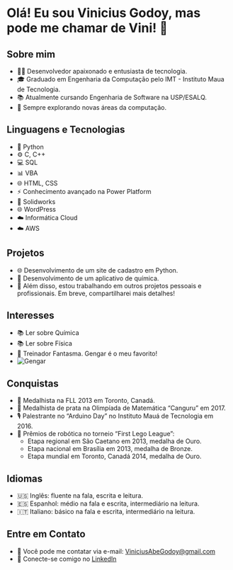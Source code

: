 # Olá! Eu sou Vinicius Godoy, mas pode me chamar de Vini! 👋

## Sobre mim
- 👨‍💻 Desenvolvedor apaixonado e entusiasta de tecnologia.
- 🎓 Graduado em Engenharia da Computação pelo IMT - Instituto Maua de Tecnologia.
- 📚 Atualmente cursando Engenharia de Software na USP/ESALQ.
- 🌱 Sempre explorando novas áreas da computação.

## Linguagens e Tecnologias
- 🐍 Python
- ⚙️ C, C++
- 💻 SQL
- 📊 VBA
- 🌐 HTML, CSS
- ⚡ Conhecimento avançado na Power Platform
- 💼 Solidworks
- 🌐 WordPress
- ☁️ Informática Cloud
- ☁️ AWS

## Projetos
- 🌐 Desenvolvimento de um site de cadastro em Python.
- 📱 Desenvolvimento de um aplicativo de química.
- 🚀 Além disso, estou trabalhando em outros projetos pessoais e profissionais. Em breve, compartilharei mais detalhes!

## Interesses
- 📚 Ler sobre Química
- 📚 Ler sobre Física
- 👻 Treinador Fantasma. Gengar é o meu favorito!
- ![Gengar](https://i.etsystatic.com/37293746/r/il/ee16f6/5001657580/il_1080xN.5001657580_n01t.jpg)

## Conquistas
- 🏅 Medalhista na FLL 2013 em Toronto, Canadá.
- 🏅 Medalhista de prata na Olimpíada de Matemática “Canguru” em 2017.
- 🎙️ Palestrante no “Arduino Day” no Instituto Mauá de Tecnologia em 2016.
- 🤖 Prêmios de robótica no torneio “First Lego League”:
  - Etapa regional em São Caetano em 2013, medalha de Ouro.
  - Etapa nacional em Brasília em 2013, medalha de Bronze.
  - Etapa mundial em Toronto, Canadá 2014, medalha de Ouro.

## Idiomas
- 🇺🇸 Inglês: fluente na fala, escrita e leitura.
- 🇪🇸 Espanhol: médio na fala e escrita, intermediário na leitura.
- 🇮🇹 Italiano: básico na fala e escrita, intermediário na leitura.

## Entre em Contato
- 📧 Você pode me contatar via e-mail: [ViniciusAbeGodoy@gmail.com](mailto:ViniciusAbeGodoy@gmail.com)
- 💼 Conecte-se comigo no [LinkedIn](https://www.linkedin.com/in/viniciusgd/)
